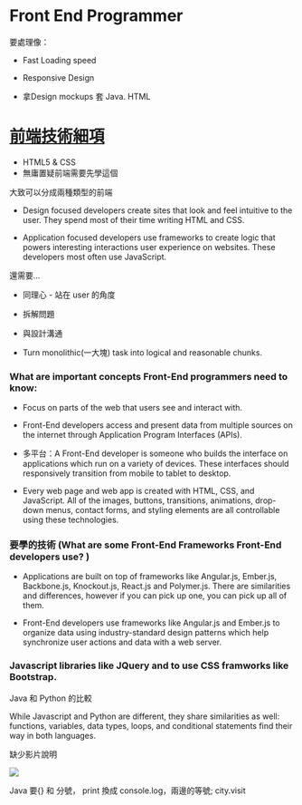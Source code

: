 # Front End Programmer

要處理像：

* Fast Loading speed

* Responsive Design

* 拿Design mockups 套 Java. HTML



# [前端技術細項](http://blog.udacity.com/2015/03/web-dev-building-blocks-need-to-know-where-to-learn.html)

*  HTML5 & CSS
 * 無庸置疑前端需要先學這個




大致可以分成兩種類型的前端

* Design focused developers create sites that look and feel intuitive to the user. They spend most of their time writing HTML and CSS.

* Application focused developers use frameworks to create logic that powers interesting interactions user experience on websites. These developers most often use JavaScript.

還需要...
* 同理心 - 站在 user 的角度

* 拆解問題

* 與設計溝通

* Turn monolithic\(一大塊\) task into logical and reasonable chunks.

  


### What are important concepts Front-End programmers need to know:

* Focus on parts of the web that users see and interact with.

* Front-End developers access and present data from multiple sources on the internet through Application Program Interfaces \(APIs\).

* 多平台：A Front-End developer is someone who builds the interface on applications which run on a variety of devices. These interfaces should responsively transition from mobile to tablet to desktop.

* Every web page and web app is created with HTML, CSS, and JavaScript. All of the images, buttons, transitions, animations, drop-down menus, contact forms, and styling elements are all controllable using these technologies.

  


### 要學的技術 \(What are some Front-End Frameworks Front-End developers use? \)

* Applications are built on top of frameworks like Angular.js, Ember.js, Backbone.js, Knockout.js, React.js and Polymer.js. There are similarities and differences, however if you can pick up one, you can pick up all of them.

* Front-End developers use frameworks like Angular.js and Ember.js to organize data using industry-standard design patterns which help synchronize user actions and data with a web server.

  


  


### Javascript libraries like JQuery and to use CSS framworks like Bootstrap.

  


Java 和 Python 的比較

While Javascript and Python are different, they share similarities as well: functions, variables, data types, loops, and conditional statements find their way in both languages.

  


缺少影片說明

![](https://lh4.googleusercontent.com/oo9-WaUkJ04noyvc6pddaFq9hI6neYwCxvvjuqgImF0c8Q2igQqyfr8LCC8GUnbn1PQVVA6vT76nw0f91po4EM2OzpqxLUJvZi9t5kX_RIcocg-G9LxpTpTr3B2BFMqKU7mgM1st)

Java 要{} 和 分號， print 換成 console.log，兩邊的等號; city.visit

